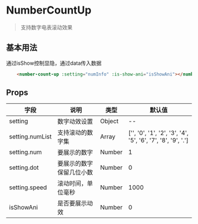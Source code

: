 # NumberCountUp
> 支持数字电表滚动效果

## 基本用法

通过isShow控制显隐，通过data传入数据

```html
    <number-count-up :setting="numInfo" :is-show-ani="isShowAni"></number-count-up>
```

## Props

| 字段 | 说明 | 类型 | 默认值
|----- | ----- | ----- | ----- 
| setting | 数字动效设置 | Object | --
| setting.numList | 支持滚动的数字集| Array | ['', '0', '1', '2', '3', '4', '5', '6', '7', '8', '9', '.']
| setting.num | 要展示的数字 | Number | 1
| setting.dot | 要展示的数字保留几位小数 | Number | 0
| setting.speed | 滚动时间，单位毫秒 | Number | 1000
| isShowAni | 是否要展示动效 | Number | 0
